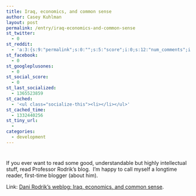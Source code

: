 ```yaml
---
title: Iraq, economics, and common sense
author: Casey Kuhlman
layout: post
permalink: /entry/iraq-economics-and-common-sense
st_twitter:
  - 0
st_reddit:
  - 'a:3:{s:9:"permalink";s:0:"";s:5:"score";i:0;s:12:"num_comments";i:0;}'
st_facebook:
  - 0
st_googleplusones:
  - 0
st_social_score:
  - 0
st_last_socialized:
  - 1365523859
st_cached:
  - '<ul class="socialize-this"><li></li></ul>'
st_cached_time:
  - 1332440256
st_tiny_url:
  - 
categories:
  - development
---
```

# 

If you ever want to read some good, understandable but highly intellectual stuff, read Professor Rodrik’s blog.  I’m happy to call myself a longtime reader, first-time blogger (about him).

Link: [Dani Rodrik’s weblog: Iraq, economics, and common sense][1].

 [1]: http://rodrik.typepad.com/dani_rodriks_weblog/2007/08/iraq-economics-.html "Dani Rodrik's weblog: Iraq, economics, and common sense"